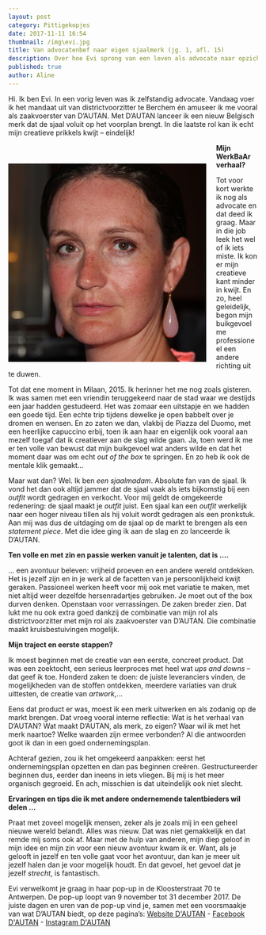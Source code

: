 ```yaml
---
layout: post
category: Pittigekopjes
date: 2017-11-11 16:54
thumbnail: /img\evi.jpg
title: Van advocatenbef naar eigen sjaalmerk (jg. 1, afl. 15)
description: Over hoe Evi sprong van een leven als advocate naar opzichter van een eigen sjaalmerk
published: true
author: Aline
---
```


Hi. Ik ben Evi. In een vorig leven was ik zelfstandig advocate. Vandaag voer ik het mandaat uit van districtvoorzitter te Berchem én amuseer ik me vooral als zaakvoerster van D’AUTAN. Met D’AUTAN lanceer ik een nieuw Belgisch merk dat de sjaal voluit op het voorplan brengt. In die laatste rol kan ik echt mijn creatieve prikkels kwijt – eindelijk!

<img alt="Evi" class="img-responsive" style="float: left;margin:40px 20px 15px 0" src="/img\evi.jpg">

**Mijn WerkBaAr verhaal?**

Tot voor kort werkte ik nog als advocate en dat deed ik graag. Maar in die job leek het wel of ik iets miste. Ik kon er mijn creatieve kant minder in kwijt. En zo, heel geleidelijk, begon mijn buikgevoel me professioneel een andere richting uit te duwen.

Tot dat ene moment in Milaan, 2015. Ik herinner het me nog zoals gisteren. Ik was samen met een vriendin teruggekeerd naar de stad waar we destijds een jaar hadden gestudeerd. Het was zomaar een uitstapje en we hadden een goede tijd. Een echte trip tijdens dewelke je open babbelt over je dromen en wensen. En zo zaten we dan, vlakbij de Piazza del Duomo, met een heerlijke capuccino erbij, toen ik aan haar en eigenlijk ook vooral aan mezelf toegaf dat ik creatiever aan de slag wilde gaan. Ja, toen werd ik me er ten volle van bewust dat mijn buikgevoel wat anders wilde en dat het moment daar was om echt *out of the box* te springen. En zo heb ik ook de mentale klik gemaakt...

Maar wat dan? Wel. Ik ben *een sjaalmadam*. Absolute fan van de sjaal. Ik vond het dan ook altijd jammer dat de sjaal vaak als iets bijkomstig bij een *outfit* wordt gedragen en verkocht. Voor mij geldt de omgekeerde redenering: de sjaal maakt je *outfit* juist. Een sjaal kan een *outfit* werkelijk naar een hoger niveau tillen als hij voluit wordt gedragen als een pronkstuk. Aan mij was dus de uitdaging om de sjaal op de markt te brengen als een *statement piece*. Met die idee ging ik aan de slag en zo lanceerde ik D’AUTAN.

**Ten volle en met zin en passie werken vanuit je talenten, dat is ....**

… een avontuur beleven: vrijheid proeven en een andere wereld ontdekken. Het is jezelf zijn en in je werk al de facetten van je persoonlijkheid kwijt geraken. Passioneel werken heeft voor mij ook met variatie te maken, met niet altijd weer dezelfde hersenradartjes gebruiken. Je moet out of the box durven denken. Openstaan voor verrassingen. De zaken breder zien. Dat lukt me nu ook extra goed dankzij de combinatie van mijn rol als districtvoorzitter met mijn rol als zaakvoerster van D’AUTAN. Die combinatie maakt kruisbestuivingen mogelijk.

**Mijn traject en eerste stappen?**

Ik moest beginnen met de creatie van een eerste, concreet product. Dat was een zoektocht, een serieus leerproces met heel wat *ups and downs* – dat geef ik toe. Honderd zaken te doen: de juiste leveranciers vinden, de mogelijkheden van de stoffen ontdekken, meerdere variaties van druk uittesten, de creatie van *artwork*,…

Eens dat product er was, moest ik een merk uitwerken en als zodanig op de markt brengen. Dat vroeg vooral interne reflectie: Wat is het verhaal van D’AUTAN? Wat maakt D’AUTAN, als merk, zo eigen? Waar wil ik met het merk naartoe? Welke waarden zijn ermee verbonden? Al die antwoorden goot ik dan in een goed ondernemingsplan.

Achteraf gezien, zou ik het omgekeerd aanpakken: eerst het ondernemingsplan opzetten en dan pas beginnen creëren. Gestructureerder beginnen dus, eerder dan ineens in iets vliegen. Bij mij is het meer organisch gegroeid. En ach, misschien is dat uiteindelijk ook niet slecht.

**Ervaringen en tips die ik met andere ondernemende talentbieders wil delen ...**

Praat met zoveel mogelijk mensen, zeker als je zoals mij in een geheel nieuwe wereld belandt. Alles was nieuw. Dat was niet gemakkelijk en dat remde mij soms ook af. Maar met de hulp van anderen, mijn diep geloof in mijn idee en mijn zin voor een nieuw avontuur kwam ik er.  Want, als je gelooft in jezelf en ten volle gaat voor het avontuur, dan kan je meer uit jezelf halen dan je voor mogelijk houdt. En dat gevoel, het gevoel dat je jezelf *strecht*, is fantastisch.

Evi verwelkomt je graag in haar pop-up in de Kloosterstraat 70 te Antwerpen. De pop-up loopt van 9 november tot 31 december 2017. De juiste dagen en uren van de pop-up vind je, samen met een voorsmaakje van wat D’AUTAN biedt, op deze pagina’s:
[Website D'AUTAN](https://dautan.be/) - [Facebook D'AUTAN](https://www.facebook.com/notes/werkbaar/het-pittig-kopje-van-evi-van-advocatenbef-naar-eigen-sjaalmerk-jg-1-afl-16/546818822329538/) - [Instagram D'AUTAN](https://www.instagram.com/dautan_official/)
